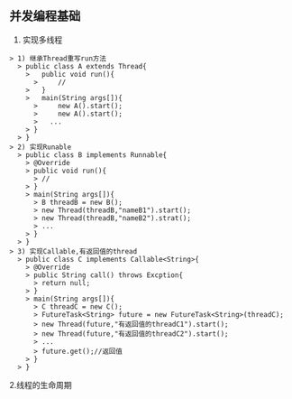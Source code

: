 ## 并发编程基础
  1. 实现多线程
  
    > 1) 继承Thread重写run方法
      > public class A extends Thread{
        >   public void run(){
          >     //
        >   }
        >   main(String args[]){
          >     new A().start();
          >     new A().start();
          >   ...
        > }
      > }
    > 2) 实现Runable
      > public class B implements Runnable{
        > @Override
        > public void run(){
          > //
        > }
        > main(String args[]){
          > B threadB = new B();
          > new Thread(threadB,"nameB1").start();
          > new Thread(threadB,"nameB2").strat();
          > ...
        > }
      > }
    > 3) 实现Callable,有返回值的thread
      > public class C implements Callable<String>{
        > @Override
        > public String call() throws Excption{
          > return null;
        > }
        > main(String args[]){
          > C threadC = new C();
          > FutureTask<String> future = new FutureTask<String>(threadC);
          > new Thread(future,"有返回值的threadC1").start();
          > new Thread(future,"有返回值的threadC2").start();
          > ...
          > future.get();//返回值
        > }
      > } 
  2.线程的生命周期 
    
    
    
    
